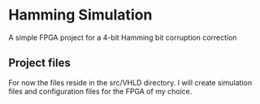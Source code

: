 # Hamming Simulation

A simple FPGA project for a 4-bit Hamming bit corruption correction

## Project files 

For now the files reside in the src/VHLD directory. I will create simulation files and configuration files for the FPGA of my choice.
